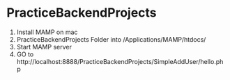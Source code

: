 # PracticeBackendProjects

1. Install MAMP on mac
2. PracticeBackendProjects Folder into /Applications/MAMP/htdocs/
3. Start MAMP server
4. GO to http://localhost:8888/PracticeBackendProjects/SimpleAddUser/hello.php

